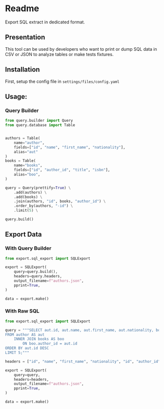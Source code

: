 # Readme

Export SQL extract in dedicated format.

## Presentation

This tool can be used by developers who want to print or dump SQL data in CSV or JSON to analyze tables or make tests 
fixtures.

## Installation

First, setup the config file in `settings/files/config.yaml`

## Usage:

### Query Builder

```python
from query.builder import Query
from query.database import Table


authors = Table(
    name="author",
    fields=["id", "name", "first_name", "nationality"],
    alias="aut"
)
books = Table(
    name="books",
    fields=["id", "author_id", "title", "isbn"],
    alias="boo",
)

query = Query(prettify=True) \
    .add(authors) \
    .add(books) \
    .join(authors, "id", books, "author_id") \
    .order_by(authors, "-id") \
    .limit(5) \

query.build()
```
## Export Data

### With Query Builder

```python
from export.sql_export import SQLExport

export = SQLExport(
    query=query.build(),
    headers=query.headers,
    output_filename=f"authors.json",
    pprint=True,
)

data = export.make()
```

### With Raw SQL

```python
from export.sql_export import SQLExport

query = """SELECT aut.id, aut.name, aut.first_name, aut.nationality, boo.id, boo.author_id, boo.title, boo.isbn 
FROM author AS aut 
    INNER JOIN books AS boo 
        ON boo.author_id = aut.id 
ORDER BY aut.id DESC 
LIMIT 5;"""

headers = ["id", "name", "first_name", "nationality", "id", "author_id", "title", "isbn"]

export = SQLExport(
    query=query,
    headers=headers,
    output_filename=f"authors.json",
    pprint=True,
)

data = export.make()
```
